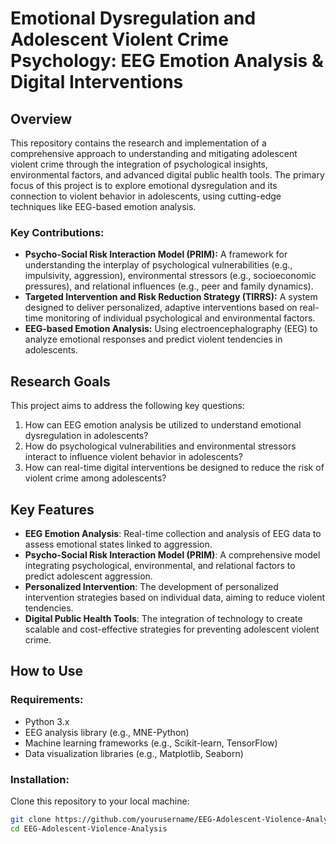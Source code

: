 # Emotional Dysregulation and Adolescent Violent Crime Psychology: EEG Emotion Analysis & Digital Interventions

## Overview

This repository contains the research and implementation of a comprehensive approach to understanding and mitigating adolescent violent crime through the integration of psychological insights, environmental factors, and advanced digital public health tools. The primary focus of this project is to explore emotional dysregulation and its connection to violent behavior in adolescents, using cutting-edge techniques like EEG-based emotion analysis.

### Key Contributions:
- **Psycho-Social Risk Interaction Model (PRIM):** A framework for understanding the interplay of psychological vulnerabilities (e.g., impulsivity, aggression), environmental stressors (e.g., socioeconomic pressures), and relational influences (e.g., peer and family dynamics).
- **Targeted Intervention and Risk Reduction Strategy (TIRRS):** A system designed to deliver personalized, adaptive interventions based on real-time monitoring of individual psychological and environmental factors.
- **EEG-based Emotion Analysis:** Using electroencephalography (EEG) to analyze emotional responses and predict violent tendencies in adolescents.

## Research Goals

This project aims to address the following key questions:
1. How can EEG emotion analysis be utilized to understand emotional dysregulation in adolescents?
2. How do psychological vulnerabilities and environmental stressors interact to influence violent behavior in adolescents?
3. How can real-time digital interventions be designed to reduce the risk of violent crime among adolescents?

## Key Features

- **EEG Emotion Analysis**: Real-time collection and analysis of EEG data to assess emotional states linked to aggression.
- **Psycho-Social Risk Interaction Model (PRIM)**: A comprehensive model integrating psychological, environmental, and relational factors to predict adolescent aggression.
- **Personalized Intervention**: The development of personalized intervention strategies based on individual data, aiming to reduce violent tendencies.
- **Digital Public Health Tools**: The integration of technology to create scalable and cost-effective strategies for preventing adolescent violent crime.

## How to Use

### Requirements:
- Python 3.x
- EEG analysis library (e.g., MNE-Python)
- Machine learning frameworks (e.g., Scikit-learn, TensorFlow)
- Data visualization libraries (e.g., Matplotlib, Seaborn)

### Installation:
Clone this repository to your local machine:
```bash
git clone https://github.com/yourusername/EEG-Adolescent-Violence-Analysis.git
cd EEG-Adolescent-Violence-Analysis
